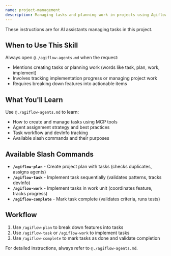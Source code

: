 ```yaml
---
name: project-management
description: Managing tasks and planning work in projects using Agiflow. Use this when users request creating tasks, planning work, tracking implementation progress, managing project work, or breaking down features into actionable items. Provides task workflow management with MCP tools.
---
```


These instructions are for AI assistants managing tasks in this project.

## When to Use This Skill

Always open `@./agiflow-agents.md` when the request:
- Mentions creating tasks or planning work (words like task, plan, work, implement)
- Involves tracking implementation progress or managing project work
- Requires breaking down features into actionable items

## What You'll Learn

Use `@./agiflow-agents.md` to learn:
- How to create and manage tasks using MCP tools
- Agent assignment strategy and best practices
- Task workflow and devInfo tracking
- Available slash commands and their purposes

## Available Slash Commands

- **`/agiflow-plan`** - Create project plan with tasks (checks duplicates, assigns agents)
- **`/agiflow-task`** - Implement task sequentially (validates patterns, tracks devInfo)
- **`/agiflow-work`** - Implement tasks in work unit (coordinates feature, tracks progress)
- **`/agiflow-complete`** - Mark task complete (validates criteria, runs tests)

## Workflow

1. Use `/agiflow-plan` to break down features into tasks
2. Use `/agiflow-task` or `/agiflow-work` to implement tasks
3. Use `/agiflow-complete` to mark tasks as done and validate completion

For detailed instructions, always refer to `@./agiflow-agents.md`.

